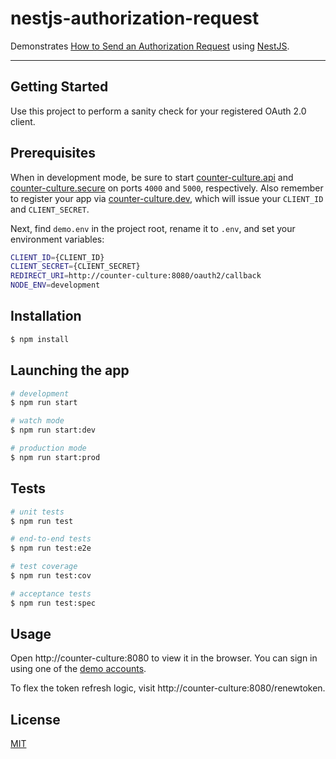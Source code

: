 # nestjs-authorization-request

Demonstrates [How to Send an Authorization Request](https://github.com/mrtillman/counter-culture.secure/wiki/How-To-Send-an-Authorization-Request) using [NestJS](https://nestjs.com/).

---

## Getting Started

Use this project to perform a sanity check for your registered OAuth 2.0 client.

## Prerequisites

When in development mode, be sure to start [counter-culture.api](https://github.com/mrtillman/counter-culture.api) and [counter-culture.secure](https://github.com/mrtillman/counter-culture.secure) on ports `4000` and `5000`, respectively. Also remember to register your app via [counter-culture.dev](https://github.com/mrtillman/counter-culture.dev), which will issue your `CLIENT_ID` and `CLIENT_SECRET`.

Next, find `demo.env` in the project root, rename it to `.env`, and set your environment variables:

```sh
CLIENT_ID={CLIENT_ID}
CLIENT_SECRET={CLIENT_SECRET}
REDIRECT_URI=http://counter-culture:8080/oauth2/callback
NODE_ENV=development
```

## Installation

```bash
$ npm install
```

## Launching the app

```bash
# development
$ npm run start

# watch mode
$ npm run start:dev

# production mode
$ npm run start:prod
```

## Tests

```bash
# unit tests
$ npm run test

# end-to-end tests
$ npm run test:e2e

# test coverage
$ npm run test:cov

# acceptance tests
$ npm run test:spec
```

## Usage

Open http://counter-culture:8080 to view it in the browser. You can sign in using one of the [demo accounts](https://github.com/mrtillman/counter-culture.secure/blob/master/README.md#usage).

To flex the token refresh logic, visit http://counter-culture:8080/renewtoken.

## License

[MIT](https://github.com/mrtillman/nestjs-authorization-request/blob/master/LICENSE)
